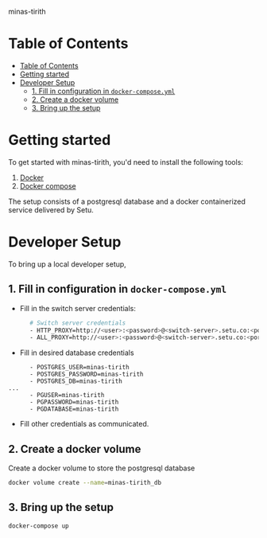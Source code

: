 minas-tirith

<!-- START doctoc generated TOC please keep comment here to allow auto update -->
<!-- DON'T EDIT THIS SECTION, INSTEAD RE-RUN doctoc TO UPDATE -->
# Table of Contents

- [Table of Contents](#table-of-contents)
- [Getting started](#getting-started)
- [Developer Setup](#developer-setup)
  - [1. Fill in configuration in `docker-compose.yml`](#1-fill-in-configuration-in-docker-composeyml)
  - [2. Create a docker volume](#2-create-a-docker-volume)
  - [3. Bring up the setup](#3-bring-up-the-setup)

<!-- END doctoc generated TOC please keep comment here to allow auto update -->

# Getting started

To get started with minas-tirith, you'd need to install the following tools:

1. [Docker](https://docs.docker.com/get-docker/)
2. [Docker compose](https://docs.docker.com/compose/install/)

The setup consists of a postgresql database and a docker containerized service delivered by Setu.

# Developer Setup

To bring up a local developer setup,

## 1. Fill in configuration in `docker-compose.yml`

- Fill in the switch server credentials:

```bash
      # Switch server credentials
      - HTTP_PROXY=http://<user>:<password>@<switch-server>.setu.co:<port>
      - ALL_PROXY=http://<user>:<password>@<switch-server>.setu.co:<port>
```

- Fill in desired database credentials

```
      - POSTGRES_USER=minas-tirith
      - POSTGRES_PASSWORD=minas-tirith
      - POSTGRES_DB=minas-tirith
...
      - PGUSER=minas-tirith
      - PGPASSWORD=minas-tirith
      - PGDATABASE=minas-tirith
```

- Fill other credentials as communicated.

## 2. Create a docker volume

Create a docker volume to store the postgresql database

```bash
docker volume create --name=minas-tirith_db
```

## 3. Bring up the setup

```bash
docker-compose up
```
